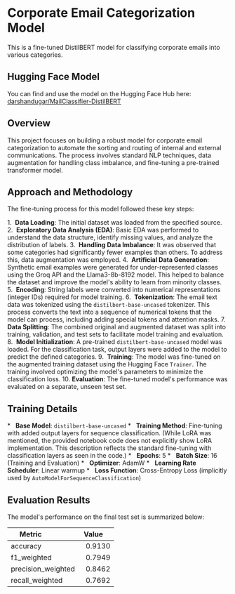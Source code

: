 # Corporate Email Categorization Model

This is a fine-tuned DistilBERT model for classifying corporate emails into various categories.

## Hugging Face Model

You can find and use the model on the Hugging Face Hub here:
[darshandugar/MailClassifier-DistilBERT](https://huggingface.co/darshandugar/MailClassifier-DistilBERT)

## Overview

This project focuses on building a robust model for corporate email categorization to automate the sorting and routing of internal and external communications. The process involves standard NLP techniques, data augmentation for handling class imbalance, and fine-tuning a pre-trained transformer model.

## Approach and Methodology

The fine-tuning process for this model followed these key steps:

1.  **Data Loading**: The initial dataset was loaded from the specified source.
2.  **Exploratory Data Analysis (EDA)**: Basic EDA was performed to understand the data structure, identify missing values, and analyze the distribution of labels.
3.  **Handling Data Imbalance**: It was observed that some categories had significantly fewer examples than others. To address this, data augmentation was employed.
4.  **Artificial Data Generation**: Synthetic email examples were generated for under-represented classes using the Groq API and the Llama3-8b-8192 model. This helped to balance the dataset and improve the model's ability to learn from minority classes.
5.  **Encoding**: String labels were converted into numerical representations (integer IDs) required for model training.
6.  **Tokenization**: The email text data was tokenized using the `distilbert-base-uncased` tokenizer. This process converts the text into a sequence of numerical tokens that the model can process, including adding special tokens and attention masks.
7.  **Data Splitting**: The combined original and augmented dataset was split into training, validation, and test sets to facilitate model training and evaluation.
8.  **Model Initialization**: A pre-trained `distilbert-base-uncased` model was loaded. For the classification task, output layers were added to the model to predict the defined categories.
9.  **Training**: The model was fine-tuned on the augmented training dataset using the Hugging Face `Trainer`. The training involved optimizing the model's parameters to minimize the classification loss.
10. **Evaluation**: The fine-tuned model's performance was evaluated on a separate, unseen test set.

## Training Details

*   **Base Model**: `distilbert-base-uncased`
*   **Training Method**: Fine-tuning with added output layers for sequence classification. (While LoRA was mentioned, the provided notebook code does not explicitly show LoRA implementation. This description reflects the standard fine-tuning with classification layers as seen in the code.)
*   **Epochs**: 5
*   **Batch Size**: 16 (Training and Evaluation)
*   **Optimizer**: AdamW
*   **Learning Rate Scheduler**: Linear warmup
*   **Loss Function**: Cross-Entropy Loss (implicitly used by `AutoModelForSequenceClassification`)

## Evaluation Results

The model's performance on the final test set is summarized below:

| Metric             | Value    |
|--------------------|----------|
|accuracy           |  0.9130 |
| f1_weighted        |  0.7949 |
| precision_weighted |  0.8462 |
| recall_weighted    |  0.7692
